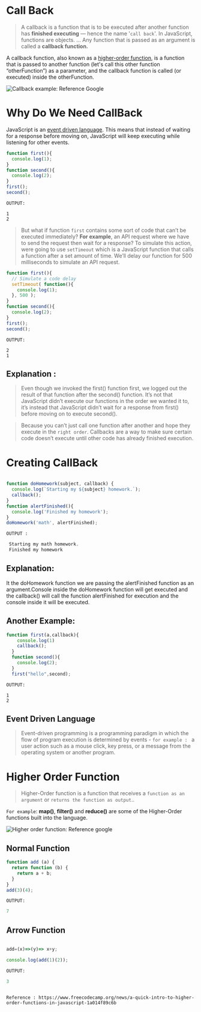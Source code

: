 
# Call Back
>A callback is a function that is to be executed after another function has **finished executing** — hence the name '`call back`'.  In JavaScript, functions are objects. ... Any function that is passed as an argument is called a **callback function.**

A callback function, also known as a [higher-order function](#higher-order-function), is a function that is passed to another function (let's call this other function “otherFunction”) as a parameter, and the callback function is called (or executed) inside the otherFunction.


![Callback example: Reference Google](https://www.educative.io/api/edpresso/shot/6533893308022784/image/5816170181558272)


# Why Do We Need CallBack
JavaScript is an [event driven language](#event-driven-language). This means that instead of waiting for a response before moving on, JavaScript will keep executing while listening for other events.


```js
function first(){
  console.log(1);
}
function second(){
  console.log(2);
}
first();
second();

```

`OUTPUT:`
```
1
2

```


>But what if function `first` contains some sort of code that can’t be executed immediately? **For example**, an API request where we have to send the request then wait for a response? To simulate this action, were going to use `setTimeout` which is a JavaScript function that calls a function after a set amount of time. We’ll delay our function for 500 milliseconds to simulate an API request.


```js
function first(){
  // Simulate a code delay
  setTimeout( function(){
    console.log(1);
  }, 500 );
}
function second(){
  console.log(2);
}
first();
second();

```
`OUTPUT:`
```
2
1

```

## Explanation : 
>Even though we invoked the first() function first, we logged out the result of that function after the second() function. It’s not that JavaScript didn’t execute our functions in the order we wanted it to, it’s instead that JavaScript didn’t wait for a response from first() before moving on to execute second().

> Because you can’t just call one function after another and hope they execute in the `right order`. Callbacks are a way to make sure certain code doesn’t execute until other code has already finished execution.


# Creating CallBack

```js

function doHomework(subject, callback) {
  console.log(`Starting my ${subject} homework.`);
  callback();
}
function alertFinished(){
  console.log('Finished my homework');
}
doHomework('math', alertFinished);

```

`OUTPUT :`
```js
 Starting my math homework.
 Finished my homework

```

## Explanation:
It the doHomework function we are passing the alertFinished function as an argument.Console inside the doHomework function will get executed and the callback() will call the function alertFinished for execution and the console inside it will be executed.


## Another Example:

```js
function first(a,callback){
    console.log(1)
    callback();
  }
  function second(){
    console.log(2);
  }
  first("hello",second);

```
`OUTPUT:`
```
1
2

```






## Event Driven Language
>Event-driven programming is a programming paradigm in which the flow of program execution is determined by events - `for example : ` a user action such as a mouse click, key press, or a message from the operating system or another program.





# Higher Order Function
>Higher-Order function is a function that receives a `function as an argument` or `returns the function as output`..





`For example`: **map()**, **filter()** and **reduce()** are some of the Higher-Order functions built into the language.


![Higher order function: Reference google](https://miro.medium.com/max/812/1*-kjr_j7fmoQNIGLf8eZIgw.jpeg)

## Normal Function
```js
function add (a) {
  return function (b) {
    return a + b;
  }
}
add(3)(4);

```
`OUTPUT:`
```js
7
```

## Arrow Function
```js

add=(x)=>(y)=> x+y;

console.log(add(1)(2));

```
`OUTPUT:`
```js
3
```


```

Reference : https://www.freecodecamp.org/news/a-quick-intro-to-higher-order-functions-in-javascript-1a014f89c6b




```